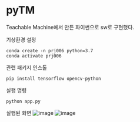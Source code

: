 # pyTM
Teachable Machine에서 만든 파이썬으로 sw로 구현했다.

기상환경 설정
```
conda create -n prj006 python=3.7
conda activate prj006
```
관련 패키지 인스톨
```
pip install tensorflow opencv-python
```
실행 명령
```
python app.py
```
실행된 화면
![image](https://github.com/user-attachments/assets/537fcc7e-f12c-4546-a125-6157d847ec61)
![image](https://github.com/user-attachments/assets/948ddfc9-492a-4d6b-9347-73eeab2b17b0)


